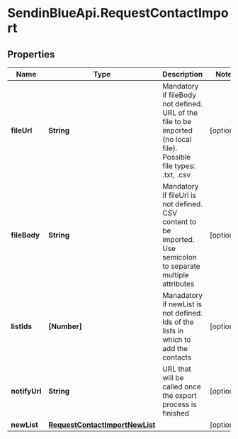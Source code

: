 # SendinBlueApi.RequestContactImport

## Properties
Name | Type | Description | Notes
------------ | ------------- | ------------- | -------------
**fileUrl** | **String** | Mandatory if fileBody not defined. URL of the file to be imported (no local file). Possible file types: .txt, .csv | [optional] 
**fileBody** | **String** | Mandatory if fileUrl is not defined. CSV content to be imported. Use semicolon to separate multiple attributes | [optional] 
**listIds** | **[Number]** | Manadatory if newList is not defined. Ids of the lists in which to add the contacts | [optional] 
**notifyUrl** | **String** | URL that will be called once the export process is finished | [optional] 
**newList** | [**RequestContactImportNewList**](RequestContactImportNewList.md) |  | [optional] 



